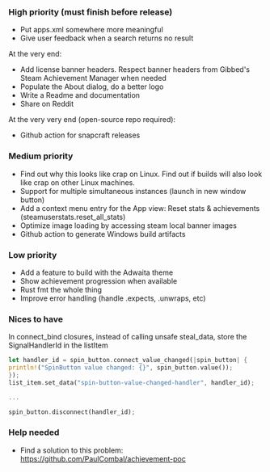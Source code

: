 ### High priority (must finish before release)

- Put apps.xml somewhere more meaningful
- Give user feedback when a search returns no result

At the very end:
- Add license banner headers. Respect banner headers from Gibbed's Steam Achievement Manager when needed
- Populate the About dialog, do a better logo
- Write a Readme and documentation
- Share on Reddit

At the very very end (open-source repo required):
- Github action for snapcraft releases

### Medium priority

- Find out why this looks like crap on Linux. Find out if builds will also look like crap on other Linux machines.
- Support for multiple simultaneous instances (launch in new window button)
- Add a context menu entry for the App view: Reset stats & achievements (steamuserstats.reset_all_stats)
- Optimize image loading by accessing steam local banner images
- Github action to generate Windows build artifacts

### Low priority

- Add a feature to build with the Adwaita theme
- Show achievement progression when available
- Rust fmt the whole thing
- Improve error handling (handle .expects, .unwraps, etc)

### Nices to have

In connect_bind closures, instead of calling unsafe steal_data, store the SignalHandlerId in the listItem
```rust
let handler_id = spin_button.connect_value_changed(|spin_button| {
println!("SpinButton value changed: {}", spin_button.value());
});
list_item.set_data("spin-button-value-changed-handler", handler_id);

...

spin_button.disconnect(handler_id);

```


### Help needed

- Find a solution to this problem: https://github.com/PaulCombal/achievement-poc